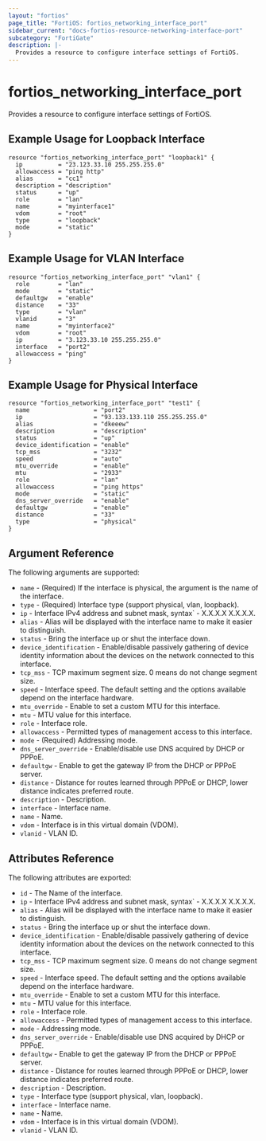 ```yaml
---
layout: "fortios"
page_title: "FortiOS: fortios_networking_interface_port"
sidebar_current: "docs-fortios-resource-networking-interface-port"
subcategory: "FortiGate"
description: |-
  Provides a resource to configure interface settings of FortiOS.
---
```


# fortios_networking_interface_port
Provides a resource to configure interface settings of FortiOS.

## Example Usage for Loopback Interface
```hcl
resource "fortios_networking_interface_port" "loopback1" {
  ip          = "23.123.33.10 255.255.255.0"
  allowaccess = "ping http"
  alias       = "cc1"
  description = "description"
  status      = "up"
  role        = "lan"
  name        = "myinterface1"
  vdom        = "root"
  type        = "loopback"
  mode        = "static"
}
```

## Example Usage for VLAN Interface
```hcl
resource "fortios_networking_interface_port" "vlan1" {
  role        = "lan"
  mode        = "static"
  defaultgw   = "enable"
  distance    = "33"
  type        = "vlan"
  vlanid      = "3"
  name        = "myinterface2"
  vdom        = "root"
  ip          = "3.123.33.10 255.255.255.0"
  interface   = "port2"
  allowaccess = "ping"
}
```

## Example Usage for Physical Interface
```hcl
resource "fortios_networking_interface_port" "test1" {
  name                  = "port2"
  ip                    = "93.133.133.110 255.255.255.0"
  alias                 = "dkeeew"
  description           = "description"
  status                = "up"
  device_identification = "enable"
  tcp_mss               = "3232"
  speed                 = "auto"
  mtu_override          = "enable"
  mtu                   = "2933"
  role                  = "lan"
  allowaccess           = "ping https"
  mode                  = "static"
  dns_server_override   = "enable"
  defaultgw             = "enable"
  distance              = "33"
  type                  = "physical"
}
```

## Argument Reference
The following arguments are supported:

* `name` - (Required) If the interface is physical, the argument is the name of the interface.
* `type` - (Required) Interface type (support physical, vlan, loopback).
* `ip` - Interface IPv4 address and subnet mask, syntax` - X.X.X.X X.X.X.X.
* `alias` - Alias will be displayed with the interface name to make it easier to distinguish.
* `status` - Bring the interface up or shut the interface down.
* `device_identification` - Enable/disable passively gathering of device identity information about the devices on the network connected to this interface.
* `tcp_mss` - TCP maximum segment size. 0 means do not change segment size.
* `speed` - Interface speed. The default setting and the options available depend on the interface hardware.
* `mtu_override` - Enable to set a custom MTU for this interface.
* `mtu` - MTU value for this interface.
* `role` - Interface role.
* `allowaccess` - Permitted types of management access to this interface.
* `mode` - (Required) Addressing mode.
* `dns_server_override` - Enable/disable use DNS acquired by DHCP or PPPoE.
* `defaultgw` - Enable to get the gateway IP from the DHCP or PPPoE server.
* `distance` - Distance for routes learned through PPPoE or DHCP, lower distance indicates preferred route.
* `description` - Description.
* `interface` - Interface name.
* `name` - Name.
* `vdom` - Interface is in this virtual domain (VDOM).
* `vlanid` - VLAN ID.

## Attributes Reference
The following attributes are exported:

* `id` - The Name of the interface.
* `ip` - Interface IPv4 address and subnet mask, syntax` - X.X.X.X X.X.X.X.
* `alias` - Alias will be displayed with the interface name to make it easier to distinguish.
* `status` - Bring the interface up or shut the interface down.
* `device_identification` - Enable/disable passively gathering of device identity information about the devices on the network connected to this interface.
* `tcp_mss` - TCP maximum segment size. 0 means do not change segment size.
* `speed` - Interface speed. The default setting and the options available depend on the interface hardware.
* `mtu_override` - Enable to set a custom MTU for this interface.
* `mtu` - MTU value for this interface.
* `role` - Interface role.
* `allowaccess` - Permitted types of management access to this interface.
* `mode` - Addressing mode.
* `dns_server_override` - Enable/disable use DNS acquired by DHCP or PPPoE.
* `defaultgw` - Enable to get the gateway IP from the DHCP or PPPoE server.
* `distance` - Distance for routes learned through PPPoE or DHCP, lower distance indicates preferred route.
* `description` - Description.
* `type` - Interface type (support physical, vlan, loopback).
* `interface` - Interface name.
* `name` - Name.
* `vdom` - Interface is in this virtual domain (VDOM).
* `vlanid` - VLAN ID.

